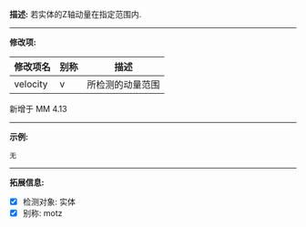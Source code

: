 **描述:** 若实体的Z轴动量在指定范围内.

---

**修改项:**

| 修改项名  | 别称           | 描述                      |
| --------- | -------------- | ------------------------- |
| velocity | v | 所检测的动量范围 |

新增于 MM 4.13

---

**示例:**

```
无
```

---

**拓展信息:**

- [x] 检测对象: 实体
- [x] 别称: motz